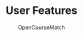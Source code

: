 ---
weight: 300
title: "User Features"
description: "TODO"
icon: "settings_suggest"
author: "OpenCourseMatch"
---